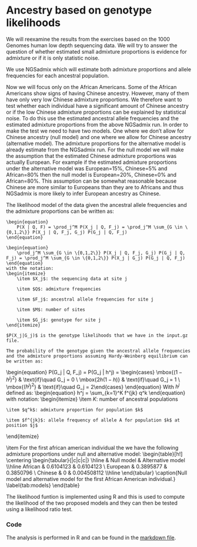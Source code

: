 # Ancestry based on genotype likelihoods

We will reexamine the results from the exercises based on the 1000 Genomes human low depth sequencing data. We will try to answer the question of whether estimated small admixture proportions is evidence for admixture or if it is only statistic noise. 

We use NGSadmix which will estimate both admixture proportions and allele frequencies for each ancestral population.

Now we will focus only on the African Americans. Some of the African Americans show signs of having Chinese ancestry. However, many of them have only very low Chinese admixture proportions. We therefore want to test whether each individual have a significant amount of Chinese ancestry or if the low Chinese admixture proportions can be explained by statistical noise. To do this use the estimated ancestral allele frequencies and the estimated admixture proportions from the above NGSadmix run. In order to make the test we need to have two models. One where we don’t allow for Chinese ancestry (null model) and one where we allow for Chinese ancestry (alternative model). The admixture proportions for the alternative model is already estimate from the NGSadmix run. For the null model we will make the assumption that the estimated Chinese admixture proportions was actually European. For example if the estimated admixture proportions under the alternative model was European=15%, Chinese=5% and African=80% then the null model is European=20%, Chinese=0% and African=80%. This assumption can be somewhat reasonable because Chinese are more similar to Europeans than they are to Africans and thus NGSadmix is more likely to infer European ancestry as Chinese. 

The likelihood model of the data given the ancestral allele frequencies and the admixture proportions can be written as:

    \begin{equation}
        P(X | Q, F) = \prod_j^M P(X_j | Q, F_j) = \prod_j^M \sum_{G \in \{0,1,2\}} P(X_j | Q, F_j, G_j) P(G_j | Q, F_j)
    \end{equation}
    
    \begin{equation}
        \prod_j^M \sum_{G \in \{0,1,2\}} P(X_j | Q, F_j, G_j) P(G_j | Q, F_j) = \prod_j^M \sum_{G \in \{0,1,2\}} P(X_j | G_j) P(G_j | Q, F_j)
    \end{equation}
    with the notation:
    \begin{itemize}
        \item $X_j$: the sequencing data at site j
        
        \item $Q$: admixture frequencies
        
        \item $F_j$: ancestral allele frequencies for site j
        
        \item $M$: number of sites
        
        \item $G_j$: genotype for site j
    \end{itemize}
    
    $P(X_j|G_j)$ is the genotype likelihoods that we have in the input.gz file. 
    
    The probability of the genotype given the ancestral allele frequencies and the admixture proportions assuming Hardy-Weinberg equilibrium can be written as:
    
\begin{equation}
        P(G_j | Q, F_j) =  P(G_j | h^j) =
    \begin{cases} \mbox{$(1-h^j)^2$} & \text{if}\quad G_j = 0 \\ 
    \mbox{$2 h (1-h)$} & \text{if}\quad G_j = 1 \\
    \mbox{$(h^j)^2$} & \text{if}\quad G_j = 2\end{cases}
\end{equation}
With $h^j$ defined as:
\begin{equation}
    h^j = \sum_{k=1}^K f^{jk} q^k
\end{equation}
with notation:
\begin{itemize}
    \item $K$: number of ancestral populations

    \item $q^k$: admixture proportion for population $k$

    \item $f^{jk}$: allele frequency of allele A for population $k$ at position $j$
\end{itemize}


\item For the first african american individual the we have the following admixture proportions under null and alternative model:
\begin{table}[h!]
    \centering
    \begin{tabular}{|c|c|c|}
    \hline
         & Null model & Alternative model \\\hline
        African & 0.6104123 & 0.6104123 \\
        European & 0.3895877 & 0.3850796 \\
        Chinese & 0 & 0.004508112 \\\hline
    \end{tabular}
    \caption{Null model and alternative model for the first African American individual.}
    \label{tab:models}
\end{table}

The likelihood funtion is implemented using R and this is used to compute the likelihood of the two proposed models and they can then be tested using a likelihood ratio test. 

### Code

The analysis is performed in R and can be found in the [markdown file](Admixture.md).
